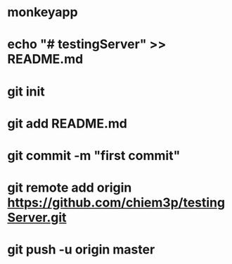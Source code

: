 # monkeyapp
# echo "# testingServer" >> README.md
# git init
# git add README.md
# git commit -m "first commit"
# git remote add origin https://github.com/chiem3p/testingServer.git
# git push -u origin master

